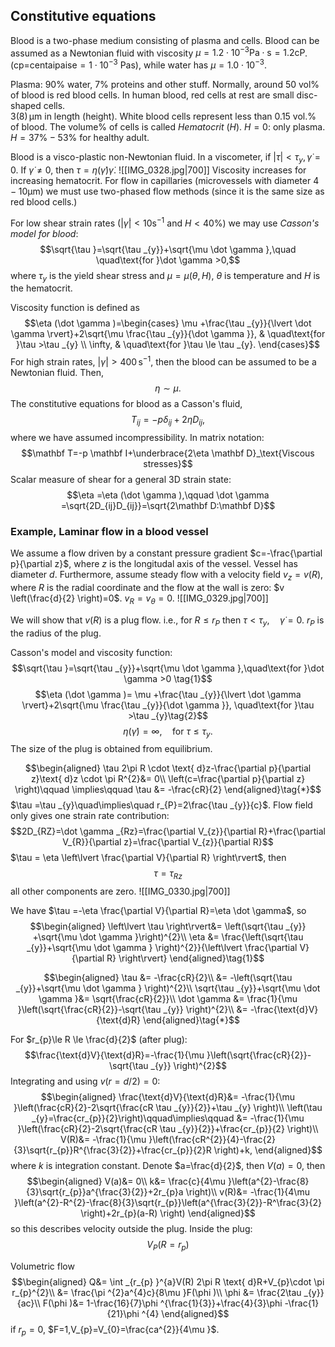 ## Constitutive equations
Blood is a two-phase medium consisting of plasma and cells. Blood can be assumed as a Newtonian fluid with viscosity $\mu =1.2\cdot 10^{-3} \mathrm{ Pa\cdot s}=1.2 \mathrm{cP}$. (cp=centaipaise$=1\cdot 10^{-3}$ Pas), while water has $\mu =1.0\cdot 10^{-3}$.

Plasma: $90\%$ water, $7\%$ proteins and other stuff.
Normally, around $50$ vol% of blood is red blood cells. 
	In human blood, red cells at rest are small disc-shaped cells.  
	$3(8)\,\mathrm{\mu m}$ in length (height).
White blood cells represent less than $0.15$ vol.% of blood.
The volume% of cells is called *Hematocrit* ($H$).
	$H=0$: only plasma.
	$H=37\%-53\%$ for healthy adult.

Blood is a visco-plastic non-Newtonian fluid.
In a viscometer, if $\lvert \tau  \rvert<\tau _{y},\dot \gamma =0$.
If $\dot \gamma ≠0$, then $\tau =\eta (\dot \gamma )\dot \gamma$.
![[IMG_0328.jpg|700]]
Viscosity increases for increasing hematocrit.
For flow in capillaries (microvessels with diameter $4-10 \mathrm{\mu m}$) we must use two-phased flow methods (since it is the same size as red blood cells.)

For low shear strain rates ($\lvert \dot \gamma  \rvert<10 \mathrm{s^{-1}}$ and $H<40\%$) we may use *Casson's model for blood*:
$$\sqrt{\tau }=\sqrt{\tau _{y}}+\sqrt{\mu \dot \gamma },\quad \quad\text{for }\dot \gamma >0,$$
where $\tau _{y}$ is the yield shear stress and $\mu =\mu (\theta , H)$, $\theta$ is temperature and $H$ is the hematocrit.

Viscosity function is defined as
$$\eta (\dot \gamma )=\begin{cases}
\mu +\frac{\tau _{y}}{\lvert \dot \gamma  \rvert}+2\sqrt{\mu \frac{\tau _{y}}{\dot \gamma }}, & \quad\text{for }\tau >\tau _{y} \\
\infty, & \quad\text{for }\tau \le \tau _{y}.
\end{cases}$$
For high strain rates, $\lvert \dot \gamma  \rvert>400\,\mathrm{s^{-1}}$, then the blood can be assumed to be a Newtonian fluid. Then,
$$\eta \sim \mu .$$
The constitutive equations for blood as a Casson's fluid,
$$T_{ij}=-p \delta _{ij}+2\eta D_{ij},$$
where we have assumed incompressibility. In matrix notation:
$$\mathbf T=-p \mathbf I+\underbrace{2\eta \mathbf D}_\text{Viscous stresses}$$
Scalar measure of shear for a general 3D strain state:
$$\eta =\eta (\dot \gamma ),\qquad \dot \gamma =\sqrt{2D_{ij}D_{ij}}=\sqrt{2\mathbf D:\mathbf D}$$

### Example, Laminar flow in a blood vessel
We assume a flow driven by a constant pressure gradient $c=-\frac{\partial p}{\partial z}$, where $z$ is the longitudal axis of the vessel. Vessel has diameter $d$.
Furthermore, assume steady flow with a velocity field $v_{z}=v(R)$, where $R$ is the radial coordinate  and the flow at the wall is zero: $v \left(\frac{d}{2} \right)=0$.
$v_{R}=v_{\theta }=0$.
![[IMG_0329.jpg|700]]

We will show that $v(R)$ is a plug flow. i.e., for $R \le r_{P}$ then $\tau <\tau _{y},\quad \dot \gamma =0$. 
$r_{P}$ is the radius of the plug.

Casson's model and viscosity function:
$$\sqrt{\tau }=\sqrt{\tau _{y}}+\sqrt{\mu \dot \gamma },\quad\text{for }\dot \gamma >0 \tag{1}$$
$$\eta (\dot \gamma )=
\mu +\frac{\tau _{y}}{\lvert \dot \gamma  \rvert}+2\sqrt{\mu \frac{\tau _{y}}{\dot \gamma }},  \quad\text{for }\tau >\tau _{y}\tag{2}$$
$$\eta (\dot \gamma )=\infty,  \quad\text{for }\tau \le \tau _{y}\tag{3}.$$
The size of the plug is obtained from equilibrium.

$$\begin{aligned}
\tau 2\pi R \cdot \text{ d}z-\frac{\partial p}{\partial z}\text{ d}z \cdot \pi R^{2}&= 0\\
\left(c=\frac{\partial p}{\partial z} \right)\qquad \implies\qquad  \tau &= -\frac{cR}{2}
\end{aligned}\tag{*}$$
$\tau =\tau _{y}\quad\implies\quad r_{P}=2\frac{\tau _{y}}{c}$.
Flow field only gives one strain rate contribution:
$$2D_{RZ}=\dot \gamma _{Rz}=\frac{\partial V_{z}}{\partial R}+\frac{\partial V_{R}}{\partial z}=\frac{\partial V_{z}}{\partial R}$$
$\tau = \eta \left\lvert \frac{\partial V}{\partial R} \right\rvert$, then
$$\tau =\tau _{Rz}$$
all other components are zero.
![[IMG_0330.jpg|700]]

We have $\tau =-\eta \frac{\partial V}{\partial R}=\eta \dot \gamma$, so
$$\begin{aligned}
\left\lvert \tau  \right\rvert&= \left(\sqrt{\tau _{y}} +\sqrt{\mu \dot \gamma }\right)^{2}\\
\eta &= \frac{\left(\sqrt{\tau _{y}}+\sqrt{\mu \dot \gamma } \right)^{2}}{\left\lvert \frac{\partial V}{\partial R} \right\rvert}
\end{aligned}\tag{1}$$

$$\begin{aligned}
\tau &= -\frac{cR}{2}\\
&= -\left(\sqrt{\tau _{y}}+\sqrt{\mu \dot \gamma } \right)^{2}\\
\sqrt{\tau _{y}}+\sqrt{\mu \dot \gamma }&= \sqrt{\frac{cR}{2}}\\
\dot \gamma &= \frac{1}{\mu }\left(\sqrt{\frac{cR}{2}}-\sqrt{\tau _{y}} \right)^{2}\\
&= -\frac{\text{d}V}{\text{d}R}
\end{aligned}\tag{*}$$

For $r_{p}\le R \le \frac{d}{2}$ (after plug):
$$\frac{\text{d}V}{\text{d}R}=-\frac{1}{\mu }\left(\sqrt{\frac{cR}{2}}-\sqrt{\tau _{y}} \right)^{2}$$
Integrating and using $v(r=d/2)=0$:
$$\begin{aligned}
\frac{\text{d}V}{\text{d}R}&= -\frac{1}{\mu }\left(\frac{cR}{2}-2\sqrt{\frac{cR \tau _{y}}{2}}+\tau _{y} \right)\\
\left(\tau _{y}=\frac{cr_{p}}{2}\right)\qquad\implies\qquad &= -\frac{1}{\mu }\left(\frac{cR}{2}-2\sqrt{\frac{cR \tau _{y}}{2}}+\frac{cr_{p}}{2} \right)\\
V(R)&= -\frac{1}{\mu }\left(\frac{cR^{2}}{4}-\frac{2}{3}\sqrt{r_{p}}R^{\frac{3}{2}}+\frac{cr_{p}}{2}R \right)+k,
\end{aligned}$$
where $k$ is integration constant. Denote $a=\frac{d}{2}$, then $V(a)=0$, then
$$\begin{aligned}
V(a)&= 0\\
	k&= \frac{c}{4\mu }\left(a^{2}-\frac{8}{3}\sqrt{r_{p}}a^{\frac{3}{2}}+2r_{p}a \right)\\
v(R)&= -\frac{1}{4\mu }\left(a^{2}-R^{2}-\frac{8}{3}\sqrt{r_{p}}\left(a^{\frac{3}{2}}-R^\frac{3}{2} \right)+2r_{p}(a-R) \right)
\end{aligned}$$
so this describes velocity outside the plug.
Inside the plug:
$$V_{P}(R=r_{p})$$

Volumetric flow
$$\begin{aligned}
Q&= \int _{r_{p} }^{a}V(R) 2\pi R \text{ d}R+V_{p}\cdot \pi r_{p}^{2}\\
&= \frac{\pi ^{2}a^{4}c}{8\mu }F(\phi )\\
\phi &= \frac{2\tau _{y}}{ac}\\
	F(\phi )&= 1-\frac{16}{7}\phi ^{\frac{1}{3}}+\frac{4}{3}\phi -\frac{1}{21}\phi ^{4}
\end{aligned}$$
if $r_{p}=0$, $F=1,V_{p}=V_{0}=\frac{ca^{2}}{4\mu }$.